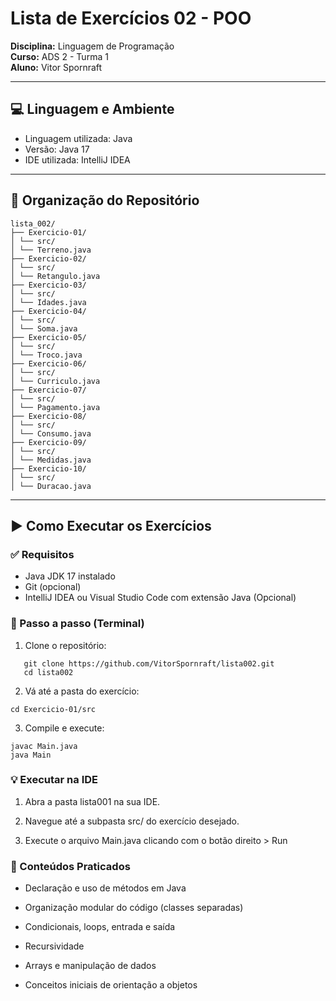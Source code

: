 # Lista de Exercícios 02 - POO
**Disciplina:** Linguagem de Programação  
**Curso:** ADS 2 - Turma 1  
**Aluno:** Vitor Spornraft

---

## 💻 Linguagem e Ambiente

- Linguagem utilizada: Java
- Versão: Java 17
- IDE utilizada: IntelliJ IDEA

---

## 📁 Organização do Repositório
```
lista_002/
├── Exercicio-01/
│ └── src/
│ └── Terreno.java
├── Exercicio-02/
│ └── src/
│ └── Retangulo.java
├── Exercicio-03/
│ └── src/
│ └── Idades.java
├── Exercicio-04/
│ └── src/
│ └── Soma.java
├── Exercicio-05/
│ └── src/
│ └── Troco.java
├── Exercicio-06/
│ └── src/
│ └── Curriculo.java
├── Exercicio-07/
│ └── src/
│ └── Pagamento.java
├── Exercicio-08/
│ └── src/
│ └── Consumo.java
├── Exercicio-09/
│ └── src/
│ └── Medidas.java
├── Exercicio-10/
│ └── src/
│ └── Duracao.java
```
---

## ▶️ Como Executar os Exercícios

### ✅ Requisitos

- Java JDK 17 instalado
- Git (opcional)
- IntelliJ IDEA ou Visual Studio Code com extensão Java (Opcional)

### 🔧 Passo a passo (Terminal)

1. Clone o repositório:
```
   git clone https://github.com/VitorSpornraft/lista002.git
   cd lista002
```
2. Vá até a pasta do exercício:
```
cd Exercicio-01/src
```
3. Compile e execute:
```
javac Main.java
java Main
```
### 💡 Executar na IDE
1. Abra a pasta lista001 na sua IDE.

2. Navegue até a subpasta src/ do exercício desejado.

3. Execute o arquivo Main.java clicando com o botão direito > Run

### 🧠 Conteúdos Praticados
- Declaração e uso de métodos em Java

- Organização modular do código (classes separadas)

- Condicionais, loops, entrada e saída

- Recursividade

- Arrays e manipulação de dados

- Conceitos iniciais de orientação a objetos
